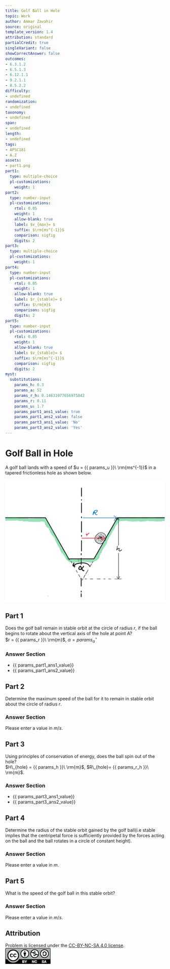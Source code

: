 ```yaml
---
title: Golf Ball in Hole
topic: Work
author: Ammar Zavahir
source: original
template_version: 1.4
attribution: standard
partialCredit: true
singleVariant: false
showCorrectAnswer: false
outcomes:
- 6.3.1.2
- 6.5.1.3
- 6.12.1.1
- 9.2.1.1
- 8.5.2.2
difficulty:
- undefined
randomization:
- undefined
taxonomy:
- undefined
span:
- undefined
length:
- undefined
tags:
- APSC181
- A.Z
assets:
- part1.png
part1:
  type: multiple-choice
  pl-customizations:
    weight: 1
part2:
  type: number-input
  pl-customizations:
    rtol: 0.05
    weight: 1
    allow-blank: true
    label: $v_{max}= $
    suffix: $\rm{ms^{-1}}$
    comparison: sigfig
    digits: 2
part3:
  type: multiple-choice
  pl-customizations:
    weight: 1
part4:
  type: number-input
  pl-customizations:
    rtol: 0.05
    weight: 1
    allow-blank: true
    label: $r_{stable}= $
    suffix: $\rm{m}$
    comparison: sigfig
    digits: 2
part5:
  type: number-input
  pl-customizations:
    rtol: 0.05
    weight: 1
    allow-blank: true
    label: $v_{stable}= $
    suffix: $\rm{ms^{-1}}$
    comparison: sigfig
    digits: 2
myst:
  substitutions:
    params_h: 0.3
    params_a: 52
    params_r_h: 0.14631977656975842
    params_r: 0.11
    params_u: 1.7
    params_part1_ans1_value: true
    params_part1_ans2_value: false
    params_part3_ans1_value: 'No'
    params_part3_ans2_value: 'Yes'
---
```

# Golf Ball in Hole
A golf ball lands with a speed of $u = {{ params_u }}\ \rm{ms^{-1}}$ in a tapered frictionless hole as shown below.

<img src="part1.png" width=600>

## Part 1

Does the golf ball remain in stable orbit at the circle of radius $r$, if the ball begins to rotate about the vertical axis of the hole at point A?<br>
$r = {{ params_r }}\ \rm{m}$, $\alpha = {{ params_a }}^{\circ}$

### Answer Section

- {{ params_part1_ans1_value}}
- {{ params_part1_ans2_value}}

## Part 2

Determine the maximum speed of the ball for it to remain in stable orbit about the circle of radius $r$.

### Answer Section

Please enter a value in $m/s$.

## Part 3

Using principles of conservation of energy, does the ball spin out of the hole?<br>
$H\_{hole} = {{ params_h }}\ \rm{m}$, $R\_{hole}= {{ params_r_h }}\ \rm{m}$.

### Answer Section

- {{ params_part3_ans1_value}}
- {{ params_part3_ans2_value}}

## Part 4

Determine the radius of the stable orbit gained by the golf ball(i.e stable implies that the centripetal force is sufficiently provided by the forces acting on the ball and the ball rotates in a circle of constant height).

### Answer Section

Please enter a value in $m$.

## Part 5

What is the speed of the golf ball in this stable orbit?

### Answer Section

Please enter a value in $m/s$.

## Attribution

Problem is licensed under the [CC-BY-NC-SA 4.0 license](https://creativecommons.org/licenses/by-nc-sa/4.0/).<br> ![The Creative Commons 4.0 license requiring attribution-BY, non-commercial-NC, and share-alike-SA license.](https://raw.githubusercontent.com/firasm/bits/master/by-nc-sa.png)